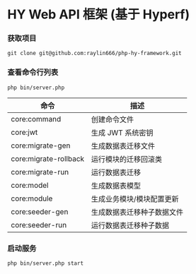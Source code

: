 # HY Web API 框架 (基于 Hyperf)

### 获取项目

```shell
git clone git@github.com:raylin666/php-hy-framework.git
```

### 查看命令行列表

```shell
php bin/server.php
```

| 命令                    | 描述            |
|-----------------------|---------------|
| core:command          | 创建命令文件        |
| core:jwt              | 生成 JWT 系统密钥   |
| core:migrate-gen      | 生成数据表迁移文件     |
| core:migrate-rollback | 运行模块的迁移回滚类    |
| core:migrate-run      | 运行数据表迁移       |
| core:model            | 生成数据表模型       |
| core:module           | 生成业务模块/模块配置更新 |
| core:seeder-gen       | 生成数据表迁移种子数据文件 |
| core:seeder-run       | 运行数据表迁移种子数据   |

### 启动服务

```shell
php bin/server.php start
```